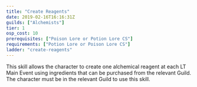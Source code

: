 ```yaml
---
title: "Create Reagents"
date: 2019-02-16T16:16:31Z
guilds: ["Alchemists"]
tier: 1
osp_cost: 10
prerequisites: ["Poison Lore or Potion Lore CS"]
requirements: ["Potion Lore or Poison Lore CS"]
ladder: "create-reagents"
---
```

This skill allows the character to create one alchemical reagent at each LT Main Event using ingredients that can be purchased from the relevant Guild. The character must be in the relevant Guild to use this skill.